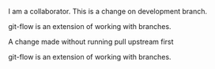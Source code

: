 
I am a collaborator. This is a change on development branch.  

git-flow is an extension of working with branches.

A change made without running  pull upstream first

git-flow is an extension of working with branches.
